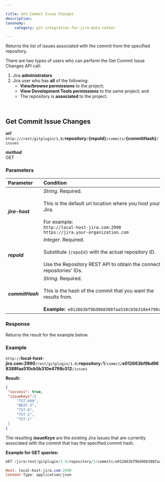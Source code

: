 ```yaml
---

title: Get Commit Issue Changes
description:
taxonomy:
    category: git-integration-for-jira-data-center

---
```


<!-- commits REST API -->

Returns the list of issues associated with the commit from the specified repository.

<div class="bbb-callout bbb--info">
    <div class="irow">
    <div class="ilogobox">
        <span class="logoimg"></span>
    </div>
    <div class="imsgbox">
        There are two types of users who can perform the Get Commit Issue Changes API call:
        <ol>
            <li>Jira <b>administrators</b></li>
            <li>Jira user who has <b>all</b> of the following:
                <ul>
                <li><b>View/browse permissions</b> to the project;</li>
                <li><b>View Development Tools permissions</b> to the same project; and</li>
                <li>The repository is <b>associated</b> to the project.</li>
                </ul>
            </li>
        </ol>
    </div>
    </div>
</div>
<br>

## Get Commit Issue Changes

_**url**_<br>
`http://`**<jira-host>**`/rest/gitplugin/1.0/`**repository**`/`**{repoId}**`/commits/`**{commitHash}**`/issues`

_**method**_<br>
GET

### Parameters

| Parameter | Condition |
| :--- | :--- |
| _**jira-host**_ | _String_. Required.<br><br>This is the default url location where you host your Jira.<br><br>For example:<br>`http://local-host-jira.com:2990`<br>`https://jira.your-organization.com` |
| _**repoId**_ | _Integer_. Required.<br><br>Substitute `{repoId}` with the actual repository ID.<br><br>Use the Repository REST API to obtain the connected repositories' IDs. |
| _**commitHash**_ | _String_. Required.<br><br>This is the hash of the commit that you want the results from.<br><br>**Example:**  `e012663bf9bd968388faa510cb5b310e4798c512` |

### Response

Returns the result for the example below.

### Example

`http://`**local-host-jira.com:2990**`/rest/gitplugin/1.0/`**repository**`/`**1**`/commit/`**e012663bf9bd968388faa510cb5b310e4798c512**`/issues`

**Result:**
```json
{
 "success": true,
 "issueKeys":[
     "TST-999",
     "NEXT-3",
     "TST-6",
     "TST-2",
     "TST-1"
 ]
}
```

The resulting _**issueKeys**_ are the existing Jira issues that are currently associated with the commit that has the specified commit hash.

**Example for GET queries:**

```powershell
GET /jira/rest/gitplugin/1.0/repository/1/commits/e012663bf9bd968388faa510cb5b310e4798c512/issues HTTP/1.1

Host: local-host-jira.com:2990
Content-Type: application/json
```

